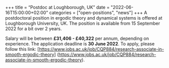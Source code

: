 +++
title = “Postdoc at Loughborough, UK”
date = "2022-06-16T15:00:00+02:00"
categories = ["open-positions", "news"]
+++
A postdoctoral position in ergodic theory and dynamical systems is offered 
at Loughborough University, UK. The position is available from 
15 September 2022 for a bit over 2 years. 

Salary will be between **£31,406 - £40,322** per annum, depending on experience.
The application deadline is **30 June 2022**. To apply, please follow this link:
[https://www.jobs.ac.uk/job/CQP884/research-associate-in-smooth-ergodic-theory]
(https://www.jobs.ac.uk/job/CQP884/research-associate-in-smooth-ergodic-theory).
